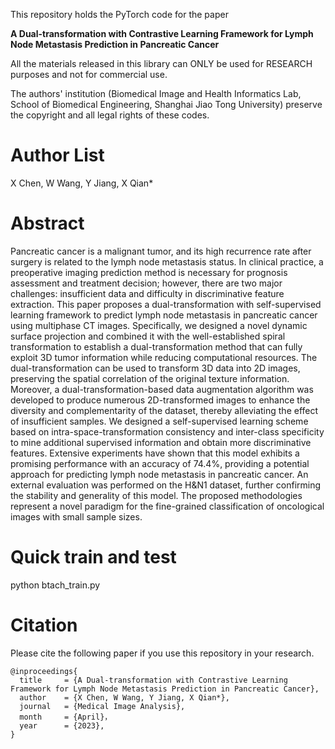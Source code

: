 This repository holds the PyTorch code for the paper

**A Dual-transformation with Contrastive Learning Framework for Lymph Node Metastasis Prediction in Pancreatic Cancer** 
 
All the materials released in this library can ONLY be used for RESEARCH purposes and not for commercial use.

The authors' institution (Biomedical Image and Health Informatics Lab, School of Biomedical Engineering, Shanghai Jiao Tong University) preserve the copyright and all legal rights of these codes.

# Author List
X Chen, W Wang, Y Jiang, X Qian*
# Abstract
Pancreatic cancer is a malignant tumor, and its high recurrence rate after surgery is related to the lymph node metastasis status. In clinical practice, a preoperative imaging prediction method is necessary for prognosis assessment and treatment decision; however, there are two major challenges: insufficient data and difficulty in discriminative feature extraction. This paper proposes a dual-transformation with self-supervised learning framework to predict lymph node metastasis in pancreatic cancer using multiphase CT images. Specifically, we designed a novel dynamic surface projection and combined it with the well-established spiral transformation to establish a dual-transformation method that can fully exploit 3D tumor information while reducing computational resources. The dual-transformation can be used to transform 3D data into 2D images, preserving the spatial correlation of the original texture information. Moreover, a dual-transformation-based data augmentation algorithm was developed to produce numerous 2D-transformed images to enhance the diversity and complementarity of the dataset, thereby alleviating the effect of insufficient samples. We designed a self-supervised learning scheme based on intra-space-transformation consistency and inter-class specificity to mine additional supervised information and obtain more discriminative features. Extensive experiments have shown that this model exhibits a promising performance with an accuracy of 74.4%, providing a potential approach for predicting lymph node metastasis in pancreatic cancer. An external evaluation was performed on the H&N1 dataset, further confirming the stability and generality of this model. The proposed methodologies represent a novel paradigm for the fine-grained classification of oncological images with small sample sizes. 
# Quick train and test
python btach_train.py
# Citation
Please cite the following paper if you use this repository in your research.
```
@inproceedings{
  title     = {A Dual-transformation with Contrastive Learning Framework for Lymph Node Metastasis Prediction in Pancreatic Cancer},
  author    = {X Chen, W Wang, Y Jiang, X Qian*},
  journal   = {Medical Image Analysis},
  month     = {April}，
  year      = {2023},
}
```
